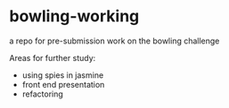 # bowling-working
a repo for pre-submission work on the bowling challenge

Areas for further study:

- using spies in jasmine
- front end presentation
- refactoring
